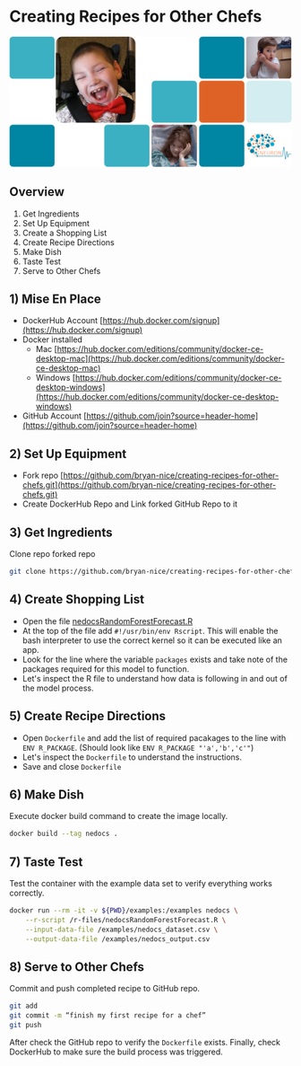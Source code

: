 # Creating Recipes for Other Chefs

![](assets/title_slide.png)

## Overview
1) Get Ingredients
2) Set Up Equipment
3) Create a Shopping List
4) Create Recipe Directions
5) Make Dish
6) Taste Test
7) Serve to Other Chefs

## 1) Mise En Place
- DockerHub Account [https://hub.docker.com/signup](https://hub.docker.com/signup)
- Docker installed 
  - Mac [https://hub.docker.com/editions/community/docker-ce-desktop-mac](https://hub.docker.com/editions/community/docker-ce-desktop-mac)
  - Windows [https://hub.docker.com/editions/community/docker-ce-desktop-windows](https://hub.docker.com/editions/community/docker-ce-desktop-windows)
- GitHub Account [https://github.com/join?source=header-home](https://github.com/join?source=header-home)

## 2) Set Up Equipment
- Fork repo [https://github.com/bryan-nice/creating-recipes-for-other-chefs.git](https://github.com/bryan-nice/creating-recipes-for-other-chefs.git)
- Create DockerHub Repo and Link forked GitHub Repo to it

## 3) Get Ingredients
Clone repo forked repo

```bash
git clone https://github.com/bryan-nice/creating-recipes-for-other-chefs.git 
```

## 4) Create Shopping List
  - Open the file [nedocsRandomForestForecast.R](R-Model/nedocsRandomForestForecast.R)
  - At the top of the file add `#!/usr/bin/env Rscript`. This will enable the bash interpreter to use the correct kernel so it can be executed like an app. 
  - Look for the line where the variable `packages` exists and take note of the packages required for this model to function.
  - Let's inspect the R file to understand how data is following in and out of the model process.

## 5) Create Recipe Directions 
  - Open `Dockerfile` and add the list of required pacakages to the line with `ENV R_PACKAGE`. (Should look like `ENV R_PACKAGE "'a','b','c'"`)
  - Let's inspect the `Dockerfile` to understand the instructions.
  - Save and close `Dockerfile`


## 6) Make Dish
Execute docker build command to create the image locally.

```bash
docker build --tag nedocs .
```

## 7) Taste Test
Test the container with the example data set to verify everything works correctly.
 
```bash
docker run --rm -it -v ${PWD}/examples:/examples nedocs \
    --r-script /r-files/nedocsRandomForestForecast.R \
    --input-data-file /examples/nedocs_dataset.csv \
    --output-data-file /examples/nedocs_output.csv
```

## 8) Serve to Other Chefs
Commit and push completed recipe to GitHub repo.

```bash
git add
git commit -m “finish my first recipe for a chef”
git push
```

After check the GitHub repo to verify the `Dockerfile` exists. Finally, check DockerHub to make sure the build process was triggered.
